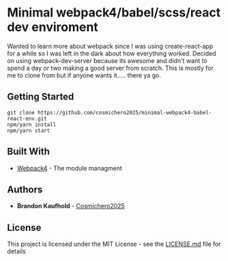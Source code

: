 # Minimal webpack4/babel/scss/react dev enviroment 

Wanted to learn more about webpack since I was using create-react-app for a while so I was left in the dark about how everything worked. Decided on using webpack-dev-server because its awesome and didn't want to spend a day or two making a good server from scratch. This is mostly for me to clone from but if anyone wants it..... there ya go.

## Getting Started

```
git clone https://github.com/cosmichero2025/minimal-webpack4-babel-react-env.git
npm/yarn install
npm/yarn start
```

## Built With

* [Webpack4](https://webpack.js.org/) - The module managment 

## Authors

* **Brandon Kaufhold** - [Cosmichero2025](https://github.com/cosmichero2025)

## License

This project is licensed under the MIT License - see the [LICENSE.md](LICENSE.md) file for details
